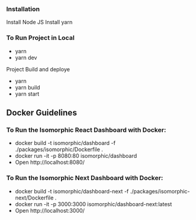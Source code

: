 ### Installation

Install Node JS
Install yarn

### To Run Project in Local

- yarn
- yarn dev

Project Build and deploye

- yarn
- yarn build
- yarn start

## Docker Guidelines

### To Run the Isomorphic React Dashboard with Docker:

- docker build -t isomorphic/dashboard -f ./packages/isomorphic/Dockerfile .
- docker run -it -p 8080:80 isomorphic/dashboard
- Open http://localhost:8080/

### To Run the Isomorphic Next Dashboard with Docker:

- docker build -t isomorphic/dashboard-next -f ./packages/isomorphic-next/Dockerfile .
- docker run -it -p 3000:3000 isomorphic/dashboard-next:latest
- Open http://localhost:3000/
